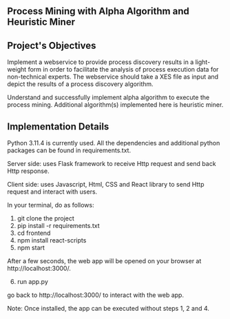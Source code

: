 ## Process Mining with Alpha Algorithm and Heuristic Miner

## Project's Objectives

Implement a webservice to provide process discovery results in a light-weight form in order to facilitate the analysis of process execution data for non-technical experts. The webservice should take a XES file as input and depict the results of a process discovery algorithm.

Understand and successfully implement alpha algorithm to execute the process mining. Additional algorithm(s) implemented here is heuristic miner.

## Implementation Details

Python 3.11.4 is currently used. All the dependencies and additional python packages can be found in requirements.txt.

Server side: uses Flask framework to receive Http request and send back Http response.

Client side: uses Javascript, Html, CSS and React library to send Http request and interact with users.

In your terminal, do as follows:

1. git clone the project
2. pip install -r requirements.txt
3. cd frontend
4. npm install react-scripts
5. npm start

After a few seconds, the web app will be opened on your browser at http://localhost:3000/.

6. run app.py

go back to http://localhost:3000/ to interact with the web app.

Note: Once installed, the app can be executed without steps 1, 2 and 4.

